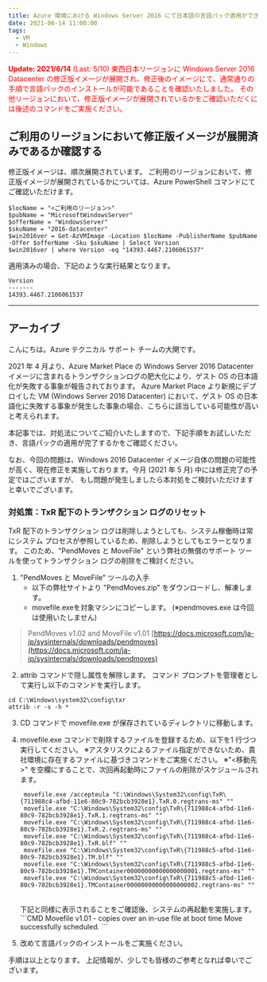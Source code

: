 ```yaml
---
title: Azure 環境における Windows Server 2016 にて日本語の言語パック適用ができない (修正展開済み)
date: 2021-06-14 11:00:00
tags:
  - VM
  - Windows
---
```


<span style="color:red;">

**Update: 2021/6/14** (Last: 5/10)
東西日本リージョンに Windows Server 2016 Datacenter の修正版イメージが展開され、修正後のイメージにて、通常通りの手順で言語パックのインストールが可能であることを確認いたしました。
その他リージョンにおいて、修正版イメージが展開されているかをご確認いただくには後述のコマンドをご実施ください。

</span>


<!-- more -->

## ご利用のリージョンにおいて修正版イメージが展開済みであるか確認する

修正版イメージは、順次展開されています。
ご利用のリージョンにおいて、修正版イメージが展開されているかについては、Azure PowerShell コマンドにてご確認いただけます。

```PowerShel
$locName = "<ご利用のリージョン>"
$pubName = "MicrosoftWindowsServer"
$offerName = "WindowsServer"
$skuName = "2016-datacenter"
$win2016ver = Get-AzVMImage -Location $locName -PublisherName $pubName -Offer $offerName -Sku $skuName | Select Version
$win2016ver | where Version -eq "14393.4467.2106061537"
```

適用済みの場合、下記のような実行結果となります。

``` 
Version              
-------              
14393.4467.2106061537
```


---

## アーカイブ

こんにちは。Azure テクニカル サポート チームの大関です。 

2021 年 4 月より、Azure Market Place の Windows Server 2016 Datacenter イメージに含まれるトランザクションログの肥大化により、ゲスト OS の日本語化が失敗する事象が報告されております。
Azure Market Place より新規にデプロイした VM (Windows Server 2016 Datacenter) において、ゲスト OS の日本語化に失敗する事象が発生した事象の場合、こちらに該当している可能性が高いと考えられます。

本記事では、対処法についてご紹介いたしますので、下記手順をお試しいただき、言語パックの適用が完了するかをご確認ください。

なお、今回の問題は、Windows 2016 Datacenter イメージ自体の問題の可能性が高く、現在修正を実施しております。今月 (2021 年 5 月) 中には修正完了の予定ではございますが、 もし問題が発生しましたら本対処をご検討いただけますと幸いでございます。 


### 対処策：TxR 配下のトランザクション ログのリセット 

TxR 配下のトランザクション ログは削除しようとしても、システム稼働時は常にシステム プロセスが参照しているため、削除しようとしてもエラーとなります。 
このため、"PendMoves と MoveFile" という弊社の無償のサポート ツールを使ってトランザクション ログの削除をご検討ください。 
 
1. "PendMoves と MoveFile" ツールの入手 
   - 以下の弊社サイトより "PendMoves.zip" をダウンロードし、解凍します。 
   - movefile.exeを対象マシンにコピーします。 
     (※pendmoves.exe は今回は使用いたしません) 

> PendMoves v1.02 and MoveFile v1.01 
> [https://docs.microsoft.com/ja-jp/sysinternals/downloads/pendmoves](https://docs.microsoft.com/ja-jp/sysinternals/downloads/pendmoves) 

2. attrib コマンドで隠し属性を解除します。 
コマンド プロンプトを管理者として実行し以下のコマンドを実行します。 

```CMD
cd C:\Windows\system32\config\txr 
attrib -r -s -h * 
```
 
3. CD コマンドで movefile.exe が保存されているディレクトリに移動します。 

4. movefile.exe コマンドで削除するファイルを登録するため、以下を1 行づつ実行してください。 
   ※アスタリスクによるファイル指定ができないため、貴社環境に存在するファイルに基づきコマンドをご実施ください。 
   ※"<移動先>" を空欄にすることで、次回再起動時にファイルの削除がスケジュールされます。 <br>
   ```CMD
    movefile.exe /accepteula "C:\Windows\System32\config\TxR\{711988c4-afbd-11e6-80c9-782bcb3928e1}.TxR.0.regtrans-ms" ""
    movefile.exe "C:\Windows\System32\config\TxR\{711988c4-afbd-11e6-80c9-782bcb3928e1}.TxR.1.regtrans-ms" ""
    movefile.exe "C:\Windows\System32\config\TxR\{711988c4-afbd-11e6-80c9-782bcb3928e1}.TxR.2.regtrans-ms" ""
    movefile.exe "C:\Windows\System32\config\TxR\{711988c4-afbd-11e6-80c9-782bcb3928e1}.TxR.blf" ""
    movefile.exe "C:\Windows\System32\config\TxR\{711988c5-afbd-11e6-80c9-782bcb3928e1}.TM.blf" ""
    movefile.exe "C:\Windows\System32\config\TxR\{711988c5-afbd-11e6-80c9-782bcb3928e1}.TMContainer00000000000000000001.regtrans-ms" ""
    movefile.exe "C:\Windows\System32\config\TxR\{711988c5-afbd-11e6-80c9-782bcb3928e1}.TMContainer00000000000000000002.regtrans-ms" ""
    ```
    <br>
    下記と同様に表示されることをご確認後、システムの再起動を実施します。 
    <br>
    ```CMD
    Movefile v1.01 - copies over an in-use file at boot time 
    Move successfully scheduled. 
    ```
 
5. 改めて言語パックのインストールをご実施ください。 

手順は以上となります。
上記情報が、少しでも皆様のご参考となれば幸いでございます。